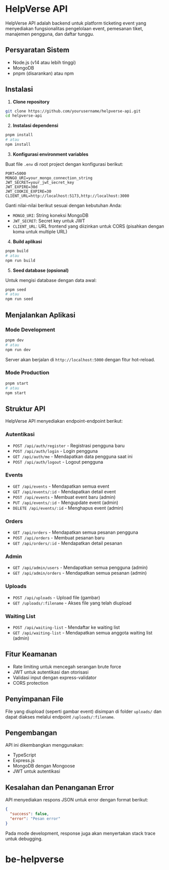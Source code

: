 # HelpVerse API

HelpVerse API adalah backend untuk platform ticketing event yang menyediakan fungsionalitas pengelolaan event, pemesanan tiket, manajemen pengguna, dan daftar tunggu.

## Persyaratan Sistem

- Node.js (v14 atau lebih tinggi)
- MongoDB
- pnpm (disarankan) atau npm

## Instalasi

1. **Clone repository**

```bash
git clone https://github.com/yourusername/helpverse-api.git
cd helpverse-api
```

2. **Instalasi dependensi**

```bash
pnpm install
# atau
npm install
```

3. **Konfigurasi environment variables**

Buat file `.env` di root project dengan konfigurasi berikut:

```
PORT=5000
MONGO_URI=your_mongo_connection_string
JWT_SECRET=your_jwt_secret_key
JWT_EXPIRE=30d
JWT_COOKIE_EXPIRE=30
CLIENT_URL=http://localhost:5173,http://localhost:3000
```

Ganti nilai-nilai berikut sesuai dengan kebutuhan Anda:
- `MONGO_URI`: String koneksi MongoDB
- `JWT_SECRET`: Secret key untuk JWT
- `CLIENT_URL`: URL frontend yang diizinkan untuk CORS (pisahkan dengan koma untuk multiple URL)

4. **Build aplikasi**

```bash
pnpm build
# atau
npm run build
```

5. **Seed database (opsional)**

Untuk mengisi database dengan data awal:

```bash
pnpm seed
# atau
npm run seed
```

## Menjalankan Aplikasi

### Mode Development

```bash
pnpm dev
# atau
npm run dev
```

Server akan berjalan di `http://localhost:5000` dengan fitur hot-reload.

### Mode Production

```bash
pnpm start
# atau
npm start
```

## Struktur API

HelpVerse API menyediakan endpoint-endpoint berikut:

### Autentikasi

- `POST /api/auth/register` - Registrasi pengguna baru
- `POST /api/auth/login` - Login pengguna
- `GET /api/auth/me` - Mendapatkan data pengguna saat ini
- `POST /api/auth/logout` - Logout pengguna

### Events

- `GET /api/events` - Mendapatkan semua event
- `GET /api/events/:id` - Mendapatkan detail event
- `POST /api/events` - Membuat event baru (admin)
- `PUT /api/events/:id` - Mengupdate event (admin)
- `DELETE /api/events/:id` - Menghapus event (admin)

### Orders

- `GET /api/orders` - Mendapatkan semua pesanan pengguna
- `POST /api/orders` - Membuat pesanan baru
- `GET /api/orders/:id` - Mendapatkan detail pesanan

### Admin

- `GET /api/admin/users` - Mendapatkan semua pengguna (admin)
- `GET /api/admin/orders` - Mendapatkan semua pesanan (admin)

### Uploads

- `POST /api/uploads` - Upload file (gambar)
- `GET /uploads/:filename` - Akses file yang telah diupload

### Waiting List

- `POST /api/waiting-list` - Mendaftar ke waiting list
- `GET /api/waiting-list` - Mendapatkan semua anggota waiting list (admin)

## Fitur Keamanan

- Rate limiting untuk mencegah serangan brute force
- JWT untuk autentikasi dan otorisasi
- Validasi input dengan express-validator
- CORS protection

## Penyimpanan File

File yang diupload (seperti gambar event) disimpan di folder `uploads/` dan dapat diakses melalui endpoint `/uploads/:filename`.

## Pengembangan

API ini dikembangkan menggunakan:
- TypeScript
- Express.js
- MongoDB dengan Mongoose
- JWT untuk autentikasi

## Kesalahan dan Penanganan Error

API menyediakan respons JSON untuk error dengan format berikut:

```json
{
  "success": false,
  "error": "Pesan error"
}
```

Pada mode development, response juga akan menyertakan stack trace untuk debugging.
# be-helpverse
